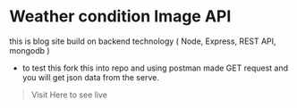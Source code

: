 # Weather condition Image API
this is blog site build on backend technology ( Node, Express, REST API, mongodb )

* to test this fork this into repo and using postman made GET request and you will get json data from the serve.


> Visit Here to see live

<!-- [Daily Journel] (https://sheltered-sands-34816.herokuapp.com/) -->


